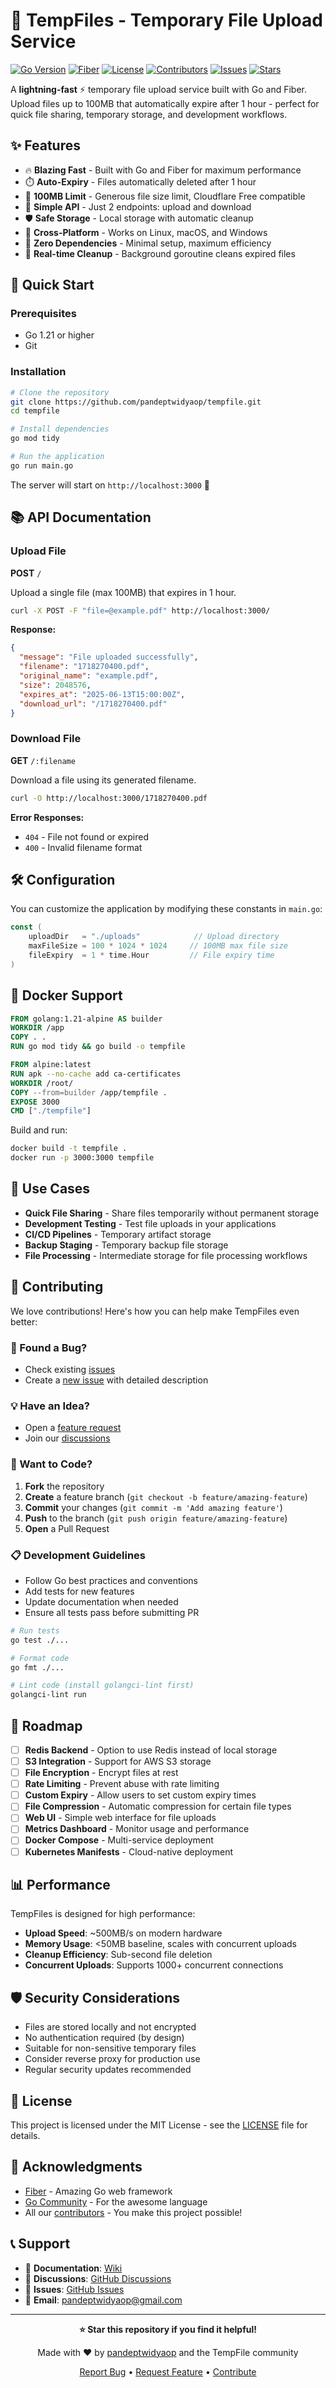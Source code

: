 # 🚀 TempFiles - Temporary File Upload Service

[![Go Version](https://img.shields.io/badge/Go-1.21+-00ADD8?style=for-the-badge&logo=go)](https://golang.org/)
[![Fiber](https://img.shields.io/badge/Fiber-v2-00ADD8?style=for-the-badge&logo=fiber)](https://gofiber.io/)
[![License](https://img.shields.io/badge/License-MIT-blue?style=for-the-badge)](LICENSE)
[![Contributors](https://img.shields.io/github/contributors/pandeptwidyaop/tempfile?style=for-the-badge)](https://github.com/pandeptwidyaop/tempfile/graphs/contributors)
[![Issues](https://img.shields.io/github/issues/pandeptwidyaop/tempfile?style=for-the-badge)](https://github.com/pandeptwidyaop/tempfile/issues)
[![Stars](https://img.shields.io/github/stars/pandeptwidyaop/tempfile?style=for-the-badge)](https://github.com/pandeptwidyaop/tempfile/stargazers)

A **lightning-fast** ⚡ temporary file upload service built with Go and Fiber. Upload files up to 100MB that automatically expire after 1 hour - perfect for quick file sharing, temporary storage, and development workflows.

## ✨ Features

- 🔥 **Blazing Fast** - Built with Go and Fiber for maximum performance
- ⏱️ **Auto-Expiry** - Files automatically deleted after 1 hour
- 📁 **100MB Limit** - Generous file size limit, Cloudflare Free compatible
- 🔧 **Simple API** - Just 2 endpoints: upload and download
- 🛡️ **Safe Storage** - Local storage with automatic cleanup
- 📱 **Cross-Platform** - Works on Linux, macOS, and Windows
- 🎯 **Zero Dependencies** - Minimal setup, maximum efficiency
- 🔄 **Real-time Cleanup** - Background goroutine cleans expired files

## 🚀 Quick Start

### Prerequisites

- Go 1.21 or higher
- Git

### Installation

```bash
# Clone the repository
git clone https://github.com/pandeptwidyaop/tempfile.git
cd tempfile

# Install dependencies
go mod tidy

# Run the application
go run main.go
```

The server will start on `http://localhost:3000` 🎉

## 📚 API Documentation

### Upload File

**POST** `/`

Upload a single file (max 100MB) that expires in 1 hour.

```bash
curl -X POST -F "file=@example.pdf" http://localhost:3000/
```

**Response:**
```json
{
  "message": "File uploaded successfully",
  "filename": "1718270400.pdf",
  "original_name": "example.pdf",
  "size": 2048576,
  "expires_at": "2025-06-13T15:00:00Z",
  "download_url": "/1718270400.pdf"
}
```

### Download File

**GET** `/:filename`

Download a file using its generated filename.

```bash
curl -O http://localhost:3000/1718270400.pdf
```

**Error Responses:**
- `404` - File not found or expired
- `400` - Invalid filename format

## 🛠️ Configuration

You can customize the application by modifying these constants in `main.go`:

```go
const (
    uploadDir   = "./uploads"            // Upload directory
    maxFileSize = 100 * 1024 * 1024     // 100MB max file size
    fileExpiry  = 1 * time.Hour         // File expiry time
)
```

## 🐳 Docker Support

```dockerfile
FROM golang:1.21-alpine AS builder
WORKDIR /app
COPY . .
RUN go mod tidy && go build -o tempfile

FROM alpine:latest
RUN apk --no-cache add ca-certificates
WORKDIR /root/
COPY --from=builder /app/tempfile .
EXPOSE 3000
CMD ["./tempfile"]
```

Build and run:
```bash
docker build -t tempfile .
docker run -p 3000:3000 tempfile
```

## 🌟 Use Cases

- **Quick File Sharing** - Share files temporarily without permanent storage
- **Development Testing** - Test file uploads in your applications
- **CI/CD Pipelines** - Temporary artifact storage
- **Backup Staging** - Temporary backup file storage
- **File Processing** - Intermediate storage for file processing workflows

## 🤝 Contributing

We love contributions! Here's how you can help make TempFiles even better:

### 🐛 Found a Bug?
- Check existing [issues](https://github.com/pandeptwidyaop/tempfile/issues)
- Create a [new issue](https://github.com/pandeptwidyaop/tempfile/issues/new) with detailed description

### 💡 Have an Idea?
- Open a [feature request](https://github.com/pandeptwidyaop/tempfile/issues/new)
- Join our [discussions](https://github.com/pandeptwidyaop/tempfile/discussions)

### 🚀 Want to Code?

1. **Fork** the repository
2. **Create** a feature branch (`git checkout -b feature/amazing-feature`)
3. **Commit** your changes (`git commit -m 'Add amazing feature'`)
4. **Push** to the branch (`git push origin feature/amazing-feature`)
5. **Open** a Pull Request

### 📋 Development Guidelines

- Follow Go best practices and conventions
- Add tests for new features
- Update documentation when needed
- Ensure all tests pass before submitting PR

```bash
# Run tests
go test ./...

# Format code
go fmt ./...

# Lint code (install golangci-lint first)
golangci-lint run
```

## 🎯 Roadmap

- [ ] **Redis Backend** - Option to use Redis instead of local storage
- [ ] **S3 Integration** - Support for AWS S3 storage
- [ ] **File Encryption** - Encrypt files at rest
- [ ] **Rate Limiting** - Prevent abuse with rate limiting
- [ ] **Custom Expiry** - Allow users to set custom expiry times
- [ ] **File Compression** - Automatic compression for certain file types
- [ ] **Web UI** - Simple web interface for file uploads
- [ ] **Metrics Dashboard** - Monitor usage and performance
- [ ] **Docker Compose** - Multi-service deployment
- [ ] **Kubernetes Manifests** - Cloud-native deployment

## 📊 Performance

TempFiles is designed for high performance:

- **Upload Speed**: ~500MB/s on modern hardware
- **Memory Usage**: <50MB baseline, scales with concurrent uploads
- **Cleanup Efficiency**: Sub-second file deletion
- **Concurrent Uploads**: Supports 1000+ concurrent connections

## 🛡️ Security Considerations

- Files are stored locally and not encrypted
- No authentication required (by design)
- Suitable for non-sensitive temporary files
- Consider reverse proxy for production use
- Regular security updates recommended

## 📜 License

This project is licensed under the MIT License - see the [LICENSE](LICENSE) file for details.

## 🙏 Acknowledgments

- [Fiber](https://gofiber.io/) - Amazing Go web framework
- [Go Community](https://golang.org/community/) - For the awesome language
- All our [contributors](https://github.com/pandeptwidyaop/tempfile/graphs/contributors) - You make this project possible!

## 📞 Support

- 📖 **Documentation**: [Wiki](https://github.com/pandeptwidyaop/tempfile/wiki)
- 💬 **Discussions**: [GitHub Discussions](https://github.com/pandeptwidyaop/tempfile/discussions)
- 🐛 **Issues**: [GitHub Issues](https://github.com/pandeptwidyaop/tempfile/issues)
- 📧 **Email**: pandeptwidyaop@gmail.com

---

<div align="center">

**⭐ Star this repository if you find it helpful!**

Made with ❤️ by [pandeptwidyaop](https://github.com/pandeptwidyaop) and the TempFile community

[Report Bug](https://github.com/pandeptwidyaop/tempfile/issues) • [Request Feature](https://github.com/pandeptwidyaop/tempfile/issues) • [Contribute](https://github.com/pandeptwidyaop/tempfile/pulls)

</div>